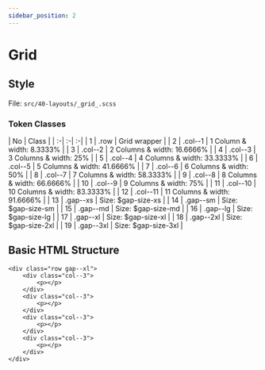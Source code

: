 ```yaml
---
sidebar_position: 2
---
```

# Grid

## Style
File: ```src/40-layouts/_grid_.scss```

### Token Classes
| No | Class |
| :-| :-| :-|
| 1 | .row | Grid wrapper |
| 2 | .col--1 | 1 Column & width: 8.3333% |
| 3 | .col--2 | 2 Columns & width: 16.6666% |
| 4 | .col--3 | 3 Columns & width: 25% |
| 5 | .col--4 | 4 Columns & width: 33.3333% |
| 6 | .col--5 | 5 Columns & width: 41.6666% |
| 7 | .col--6 | 6 Columns & width: 50% |
| 8 | .col--7 | 7 Columns & width: 58.3333% |
| 9 | .col--8 | 8 Columns & width: 66.6666% |
| 10 | .col--9 | 9 Columns & width: 75% |
| 11 | .col--10 | 10 Columns & width: 83.3333% |
| 12 | .col--11 | 11 Columns & width: 91.6666% |
| 13 | .gap--xs | Size: $gap-size-xs |
| 14 | .gap--sm | Size: $gap-size-sm |
| 15 | .gap--md | Size: $gap-size-md |
| 16 | .gap--lg | Size: $gap-size-lg |
| 17 | .gap--xl | Size: $gap-size-xl |
| 18 | .gap--2xl | Size: $gap-size-2xl |
| 19 | .gap--3xl | Size: $gap-size-3xl |

## Basic HTML Structure
```
<div class="row gap--xl">
    <div class="col--3">
        <p></p>
    </div>
    <div class="col--3">
        <p></p>
    </div>
    <div class="col--3">
        <p></p>
    </div>
    <div class="col--3">
        <p></p>
    </div>
</div>
```